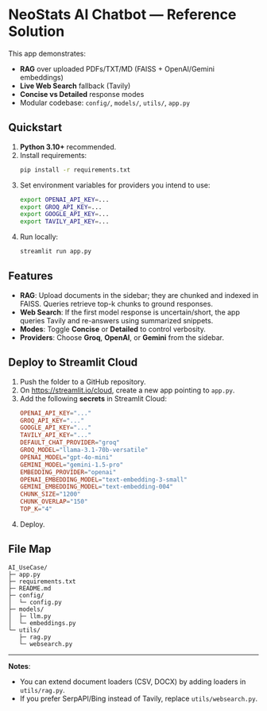 # NeoStats AI Chatbot — Reference Solution

This app demonstrates:
- **RAG** over uploaded PDFs/TXT/MD (FAISS + OpenAI/Gemini embeddings)
- **Live Web Search** fallback (Tavily)
- **Concise vs Detailed** response modes
- Modular codebase: `config/`, `models/`, `utils/`, `app.py`

## Quickstart

1. **Python 3.10+** recommended.
2. Install requirements:
   ```bash
   pip install -r requirements.txt
   ```
3. Set environment variables for providers you intend to use:
   ```bash
   export OPENAI_API_KEY=...
   export GROQ_API_KEY=...
   export GOOGLE_API_KEY=...
   export TAVILY_API_KEY=...
   ```
4. Run locally:
   ```bash
   streamlit run app.py
   ```

## Features

- **RAG**: Upload documents in the sidebar; they are chunked and indexed in FAISS. Queries retrieve top-k chunks to ground responses.
- **Web Search**: If the first model response is uncertain/short, the app queries Tavily and re-answers using summarized snippets.
- **Modes**: Toggle **Concise** or **Detailed** to control verbosity.
- **Providers**: Choose **Groq**, **OpenAI**, or **Gemini** from the sidebar.

## Deploy to Streamlit Cloud

1. Push the folder to a GitHub repository.
2. On https://streamlit.io/cloud, create a new app pointing to `app.py`.
3. Add the following **secrets** in Streamlit Cloud:
   ```toml
   OPENAI_API_KEY="..."
   GROQ_API_KEY="..."
   GOOGLE_API_KEY="..."
   TAVILY_API_KEY="..."
   DEFAULT_CHAT_PROVIDER="groq"
   GROQ_MODEL="llama-3.1-70b-versatile"
   OPENAI_MODEL="gpt-4o-mini"
   GEMINI_MODEL="gemini-1.5-pro"
   EMBEDDING_PROVIDER="openai"
   OPENAI_EMBEDDING_MODEL="text-embedding-3-small"
   GEMINI_EMBEDDING_MODEL="text-embedding-004"
   CHUNK_SIZE="1200"
   CHUNK_OVERLAP="150"
   TOP_K="4"
   ```
4. Deploy.

## File Map

```
AI_UseCase/
├─ app.py
├─ requirements.txt
├─ README.md
├─ config/
│  └─ config.py
├─ models/
│  ├─ llm.py
│  └─ embeddings.py
└─ utils/
   ├─ rag.py
   └─ websearch.py
```

---

**Notes**:  
- You can extend document loaders (CSV, DOCX) by adding loaders in `utils/rag.py`.  
- If you prefer SerpAPI/Bing instead of Tavily, replace `utils/websearch.py`.  
